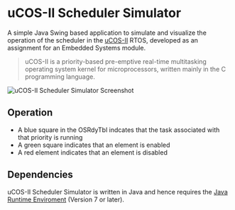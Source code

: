 uCOS-II Scheduler Simulator
===========================

A simple Java Swing based application to simulate and visualize the operation of the scheduler in the [uCOS-II](http://en.wikipedia.org/wiki/MicroC/OS-II) RTOS,
developed as an assignment for an Embedded Systems module. 
>uCOS-II is a priority-based pre-emptive real-time multitasking operating system kernel for microprocessors,
>written mainly in the C programming language.

![uCOS-II Scheduler Simulator Screenshot](https://github.com/murjay/uCOS-II-Scheduler-Simulator/raw/master/doc/ucossim_screenshot.png)


Operation
---------

- A blue square in the OSRdyTbl indcates that the task associated with that priority is running
- A green square indicates that an element is enabled
- A red element indicates that an element is disabled

Dependencies 
------------

uCOS-II Scheduler Simulator is written in Java and hence requires the [Java Runtime Enviroment](http://www.oracle.com/technetwork/java/javase/downloads/jre7u9-downloads-1859586.html) (Version 7 or later).
